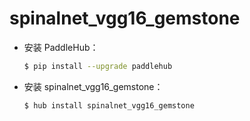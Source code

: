 # spinalnet_vgg16_gemstone
* 安装 PaddleHub：

    ```bash
    $ pip install --upgrade paddlehub
    ```

* 安装 spinalnet_vgg16_gemstone：

    ```bash
    $ hub install spinalnet_vgg16_gemstone
    ```

